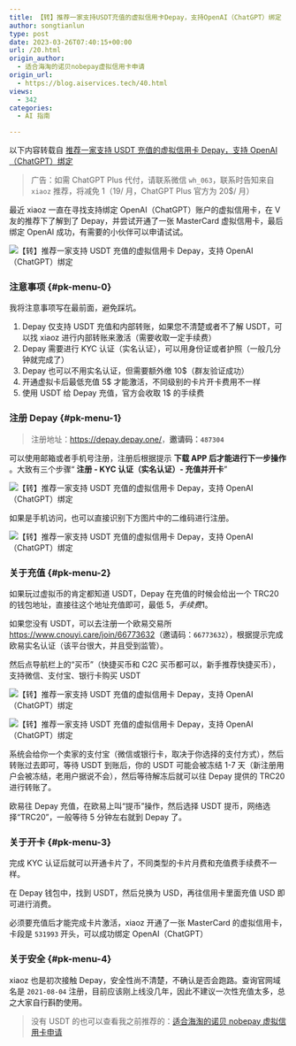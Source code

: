 ```yaml
---
title: 【转】推荐一家支持USDT充值的虚拟信用卡Depay，支持OpenAI（ChatGPT）绑定
author: songtianlun
type: post
date: 2023-03-26T07:40:15+00:00
url: /20.html
origin_author:
  - 适合海淘的诺贝nobepay虚拟信用卡申请
origin_url:
  - https://blog.aiservices.tech/40.html
views:
  - 342
categories:
  - AI 指南

---
```

以下内容转载自 <a href="https://blog.aiservices.tech/40.html" target="_blank"  rel="nofollow">推荐一家支持 USDT 充值的虚拟信用卡 Depay，支持 OpenAI（ChatGPT）绑定</a>

> 广告：如需 ChatGPT Plus 代付，请联系微信 `wh_063`，联系时告知来自`xiaoz` 推荐，将减免 1$（19$/ 月，ChatGPT Plus 官方为 20$/ 月）

最近 xiaoz 一直在寻找支持绑定 OpenAI（ChatGPT）账户的虚拟信用卡，在 V 友的推荐下了解到了 Depay，并尝试开通了一张 MasterCard 虚拟信用卡，最后绑定 OpenAI 成功，有需要的小伙伴可以申请试试。

<img title="【转】推荐一家支持 USDT 充值的虚拟信用卡 Depay，支持 OpenAI（ChatGPT）绑定"
             alt="【转】推荐一家支持 USDT 充值的虚拟信用卡 Depay，支持 OpenAI（ChatGPT）绑定" decoding="async" data-src="https://imagehost-cdn.frytea.com/images/2023/03/26/20230326153729d6c1cfac5de20947.png" data-lazy="true" src="https://skybyte.me/wp-content/themes/wordpress-theme-puock-2.7.6/assets/img/z/load.svg" alt="" /> 

### 注意事项 {#pk-menu-0}

我将注意事项写在最前面，避免踩坑。

  1. Depay 仅支持 USDT 充值和内部转账，如果您不清楚或者不了解 USDT，可以找 xiaoz 进行内部转账来激活（需要收取一定手续费）
  2. Depay 需要进行 KYC 认证（实名认证），可以用身份证或者护照（一般几分钟就完成了）
  3. Depay 也可以不用实名认证，但需要额外缴 10$（群友验证成功）
  4. 开通虚拟卡后最低充值 5$ 才能激活，不同级别的卡片开卡费用不一样
  5. 使用 USDT 给 Depay 充值，官方会收取 1$ 的手续费

### 注册 Depay {#pk-menu-1}

> 注册地址：<a href="https://depay.depay.one/web-app/register-h5?invitCode=487304&lang=zh-cn" target="_blank"  rel="nofollow">https://depay.depay.one/</a>，**邀请码：`487304`**

可以使用邮箱或者手机号注册，注册后根据提示  **下载 APP 后才能进行下一步操作** 。大致有三个步骤“ **注册 - KYC 认证（实名认证）- 充值并开卡**”

<img title="【转】推荐一家支持 USDT 充值的虚拟信用卡 Depay，支持 OpenAI（ChatGPT）绑定"
             alt="【转】推荐一家支持 USDT 充值的虚拟信用卡 Depay，支持 OpenAI（ChatGPT）绑定" decoding="async" data-src="https://imagehost-cdn.frytea.com/images/2023/03/26/20230326153742a71acb71e98129be.png" data-lazy="true" src="https://skybyte.me/wp-content/themes/wordpress-theme-puock-2.7.6/assets/img/z/load.svg" alt="" /> 

如果是手机访问，也可以直接识别下方图片中的二维码进行注册。

<img title="【转】推荐一家支持 USDT 充值的虚拟信用卡 Depay，支持 OpenAI（ChatGPT）绑定"
             alt="【转】推荐一家支持 USDT 充值的虚拟信用卡 Depay，支持 OpenAI（ChatGPT）绑定" decoding="async" data-src="https://imagehost-cdn.frytea.com/images/2023/03/26/202303261537550815aba247ac722d.png" data-lazy="true" src="https://skybyte.me/wp-content/themes/wordpress-theme-puock-2.7.6/assets/img/z/load.svg" alt="" /> 

### 关于充值 {#pk-menu-2}

如果玩过虚拟币的肯定都知道 USDT，Depay 在充值的时候会给出一个 TRC20 的钱包地址，直接往这个地址充值即可，最低 5$，手续费 1$。

如果您没有 USDT，可以去注册一个欧易交易所 <a href="https://www.cnouyi.care/join/66773632" title="https://www.cnouyi.care/join/66773632" target="_blank"  rel="nofollow">https://www.cnouyi.care/join/66773632</a>（邀请码：`66773632`），根据提示完成欧易实名认证（该平台很大，并且受到监管）。

然后点导航栏上的“买币”（快捷买币和 C2C 买币都可以，新手推荐快捷买币），支持微信、支付宝、银行卡购买 USDT

<img title="【转】推荐一家支持 USDT 充值的虚拟信用卡 Depay，支持 OpenAI（ChatGPT）绑定"
             alt="【转】推荐一家支持 USDT 充值的虚拟信用卡 Depay，支持 OpenAI（ChatGPT）绑定" decoding="async" data-src="https://imagehost-cdn.frytea.com/images/2023/03/26/20230326153903e2bb0c6e7a6f2fc7.png" data-lazy="true" src="https://skybyte.me/wp-content/themes/wordpress-theme-puock-2.7.6/assets/img/z/load.svg" alt="" /> 

<img title="【转】推荐一家支持 USDT 充值的虚拟信用卡 Depay，支持 OpenAI（ChatGPT）绑定"
             alt="【转】推荐一家支持 USDT 充值的虚拟信用卡 Depay，支持 OpenAI（ChatGPT）绑定" decoding="async" data-src="https://imagehost-cdn.frytea.com/images/2023/03/26/20230326153808e8dd9d3f0c80c99b.png" data-lazy="true" src="https://skybyte.me/wp-content/themes/wordpress-theme-puock-2.7.6/assets/img/z/load.svg" alt="" /> 

系统会给你一个卖家的支付宝（微信或银行卡，取决于你选择的支付方式），然后转账过去即可，等待 USDT 到账后，你的 USDT 可能会被冻结 1-7 天（新注册用户会被冻结，老用户据说不会），然后等待解冻后就可以往 Depay 提供的 TRC20 进行转账了。

欧易往 Depay 充值，在欧易上叫“提币”操作，然后选择 USDT 提币，网络选择“TRC20”，一般等待 5 分钟左右就到 Depay 了。

### 关于开卡 {#pk-menu-3}

完成 KYC 认证后就可以开通卡片了，不同类型的卡片月费和充值费手续费不一样。

在 Depay 钱包中，找到 USDT，然后兑换为 USD，再往信用卡里面充值 USD 即可进行消费。

必须要充值后才能完成卡片激活，xiaoz 开通了一张 MasterCard 的虚拟信用卡，卡段是 `531993` 开头，可以成功绑定 OpenAI（ChatGPT）

### 关于安全 {#pk-menu-4}

xiaoz 也是初次接触 Depay，安全性尚不清楚，不确认是否会跑路。查询官网域名是 `2021-08-04` 注册，目前应该刚上线没几年，因此不建议一次性充值太多，总之大家自行斟酌使用。

> 没有 USDT 的也可以查看我之前推荐的：<a href="https://blog.xiaoz.org/archives/18207" target="_blank"  rel="nofollow">适合海淘的诺贝 nobepay 虚拟信用卡申请</a>